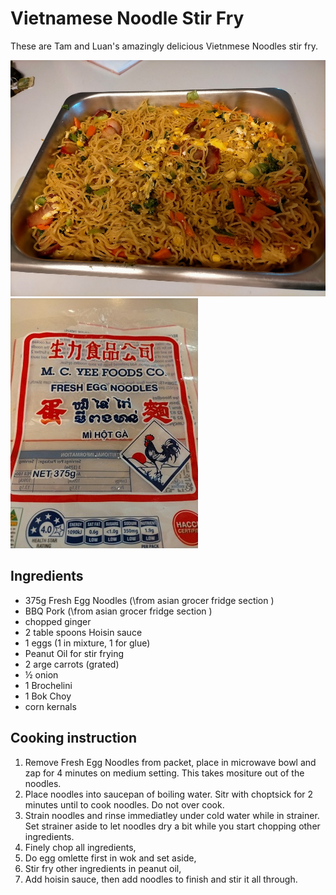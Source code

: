 # Vietnamese Noodle Stir Fry

These are Tam and Luan's amazingly delicious Vietnmese Noodles stir fry. 

![Vietnmese Noodles](../.gitbook/assets/Vietnamese-Noodles-Stir-Fry.jpg)
![Fresh Egg Noodles](../.gitbook/assets/Vietnamese-Noodles-Stir-Fry-packet.jpg)

## Ingredients

* 375g Fresh Egg Noodles (\from asian grocer fridge section \)
* BBQ Pork (\from asian grocer fridge section \)
* chopped ginger
* 2 table spoons Hoisin sauce
* 1 eggs \(1 in mixture, 1 for glue\)
* Peanut Oil for stir frying
* 2 arge carrots \(grated\)
* ½ onion
* 1 Brochelini
* 1 Bok Choy 
* corn kernals

## Cooking instruction

1. Remove Fresh Egg Noodles from packet, place in microwave bowl and zap for 4 minutes on medium setting. This takes mositure out of the noodles.
2. Place  noodles into saucepan of boiling water.   Sitr with choptsick for 2 minutes until to cook noodles. Do not over cook.
3. Strain noodles and rinse immediatley under cold water while in strainer.  Set strainer aside to let noodles dry a bit while you start chopping other ingredients.   
4. Finely chop all ingredients, 
5. Do egg omlette first in wok and set aside,
6. Stir fry other ingredients in peanut oil,
7. Add hoisin sauce, then add noodles to finish and stir it all through.